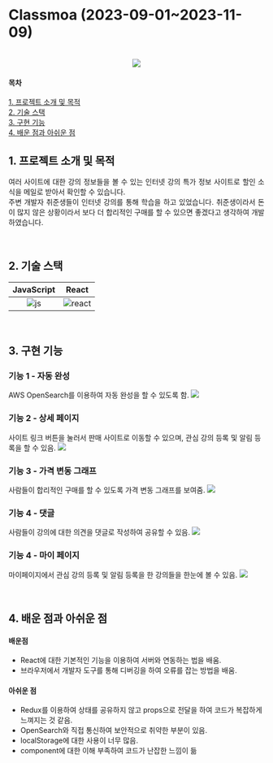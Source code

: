 # Classmoa (2023-09-01~2023-11-09)

<p align="center">
  <br>
  <img src="https://github.com/jgm0327/baekjoon/assets/100139942/d16f7852-5a91-46ba-b38c-b157bac17f28">
  <br>
</p>

#### 목차
[1. 프로젝트 소개 및 목적](#1-프로젝트-소개-및-목적)<br>
[2. 기술 스택](#2-기술-스택)<br>
[3. 구현 기능](#3-구현-기능)<br>
[4. 배운 점과 아쉬운 점](#4-배운-점과-아쉬운-점)<br>

## 1. 프로젝트 소개 및 목적

<p align="justify">
여러 사이트에 대한 강의 정보들을 볼 수 있는 인터넷 강의 특가 정보 사이트로 할인 소식을 메일로 받아서 확인할 수 있습니다.<br>
주변 개발자 취준생들이 인터넷 강의를 통해 학습을 하고 있었습니다. 취준생이라서 돈이 많지 않은 상황이라서 보다 더 합리적인 구매를 할 수 있으면 좋겠다고 생각하여 개발하였습니다.
</p>

<br>

## 2. 기술 스택

| JavaScript |   React   |
| :--------: |  :------: |
|   ![js]    |  ![react] |

<br>

## 3. 구현 기능

### 기능 1 - 자동 완성
AWS OpenSearch를 이용하여 자동 완성을 할 수 있도록 함.
<img src="https://github.com/jgm0327/baekjoon/assets/100139942/5ce82913-f2c8-4146-b947-05034ba380e2">


### 기능 2 - 상세 페이지
사이트 링크 버튼을 눌러서 판매 사이트로 이동할 수 있으며, 관심 강의 등록 및 알림 등록을 할 수 있음.
<img src="https://github.com/jgm0327/baekjoon/assets/100139942/56b5babd-1a09-4b83-83b2-735263de6ba3">


### 기능 3 - 가격 변동 그래프
사람들이 합리적인 구매를 할 수 있도록 가격 변동 그래프를 보여줌.
<img src="https://github.com/jgm0327/baekjoon/assets/100139942/2e4ba0d6-c19e-4a87-b8f3-5f4d5782f745">

### 기능 4 - 댓글
사람들이 강의에 대한 의견을 댓글로 작성하여 공유할 수 있음.
<img src="https://github.com/jgm0327/baekjoon/assets/100139942/a8cf555d-9a84-4826-97c8-fe0aea4e2ec7">


### 기능 4 - 마이 페이지
마이페이지에서 관심 강의 등록 및 알림 등록을 한 강의들을 한눈에 볼 수 있음.
<img src="https://github.com/jgm0327/baekjoon/assets/100139942/6d0a7a50-1372-4ae7-a075-cbb24934820e">

<br>

## 4. 배운 점과 아쉬운 점
#### 배운점
- React에 대한 기본적인 기능을 이용하여 서버와 연동하는 법을 배움.
- 브라우저에서 개발자 도구를 통해 디버깅을 하여 오류를 잡는 방법을 배움.

#### 아쉬운 점
- Redux를 이용하여 상태를 공유하지 않고 props으로 전달을 하여 코드가 복잡하게 느껴지는 것 같음.
- OpenSearch와 직접 통신하여 보안적으로 취약한 부분이 있음.
- localStorage에 대한 사용이 너무 많음.
- component에 대한 이해 부족하여 코드가 난잡한 느낌이 듦

<br>

<!-- Stack Icon Refernces -->

[js]: https://github.com/jgm0327/baekjoon/assets/100139942/fbb92e7c-52b8-4e00-9352-0021cd41018c
[react]: https://github.com/jgm0327/baekjoon/assets/100139942/4da7baf4-de37-4239-856f-ba6640ad139e
